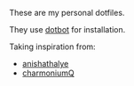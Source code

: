 These are my personal dotfiles.

They use [dotbot](https://github.com/anishathalye/dotbot) for installation.

Taking inspiration from:
- [anishathalye](https://github.com/anishathalye/dotfiles)
- [charmoniumQ](https://github.com/charmoniumQ/dotfiles-plusplus)
